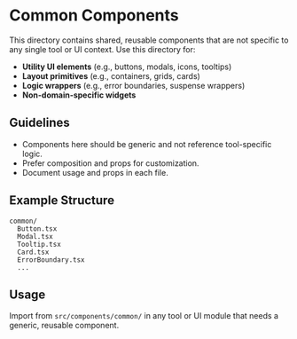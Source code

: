 # Common Components

This directory contains shared, reusable components that are not specific to any single tool or UI context. Use this directory for:

- **Utility UI elements** (e.g., buttons, modals, icons, tooltips)
- **Layout primitives** (e.g., containers, grids, cards)
- **Logic wrappers** (e.g., error boundaries, suspense wrappers)
- **Non-domain-specific widgets**

## Guidelines
- Components here should be generic and not reference tool-specific logic.
- Prefer composition and props for customization.
- Document usage and props in each file.

## Example Structure
```
common/
  Button.tsx
  Modal.tsx
  Tooltip.tsx
  Card.tsx
  ErrorBoundary.tsx
  ...
```

## Usage
Import from `src/components/common/` in any tool or UI module that needs a generic, reusable component. 